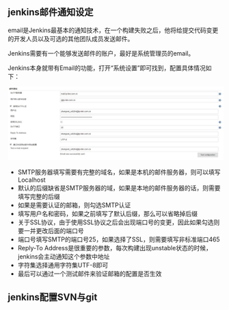 ## jenkins邮件通知设定

email是Jenkins最基本的通知技术，在一个构建失败之后，他将给提交代码变更的开发人员以及可选的其他团队成员发送邮件。

Jenkins需要有一个能够发送邮件的账户，最好是系统管理员的email。

Jenkins本身就带有Email的功能，打开“系统设置”即可找到，配置具体情况如下：

![jenkins-email](../imgs/jenkins-email.JPG)

* SMTP服务器填写需要有完整的域名，如果是本机的邮件服务器，则可以填写Localhost
* 默认的后缀缺省是SMTP服务器的域，如果是本地的邮件服务器的话，则需要填写完整的后缀
* 如果是需要认证的邮箱，则勾选SMTP认证
* 填写用户名和密码，如果之前填写了默认后缀，那么可以省略掉后缀
* 关于SSL协议，由于使用SSL协议之后会出现端口号的变更，因此如果勾选则要一并更改后面的端口号
* 端口号填写SMTP的端口号25，如果选择了SSL，则需要填写非标准端口465
* Reply-To Address是很重要的参数，每次构建出现unstable状态的时候，jenkins会主动通知这个参数中地址
* 字符集选择通用字符集UTF-8即可
* 最后可以通过一个测试邮件来验证邮箱的配置是否生效

## jenkins配置SVN与git

